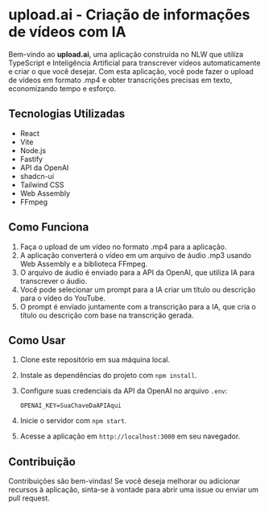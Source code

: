 # upload.ai - Criação de informações de vídeos com IA

Bem-vindo ao **upload.ai**, uma aplicação construída no NLW que utiliza TypeScript e Inteligência Artificial para transcrever vídeos automaticamente e criar o que você desejar. Com esta aplicação, você pode fazer o upload de vídeos em formato .mp4 e obter transcrições precisas em texto, economizando tempo e esforço.

## Tecnologias Utilizadas

- React
- Vite
- Node.js
- Fastify
- API da OpenAI
- shadcn-ui
- Tailwind CSS
- Web Assembly
- FFmpeg

## Como Funciona

1. Faça o upload de um vídeo no formato .mp4 para a aplicação.
2. A aplicação converterá o vídeo em um arquivo de áudio .mp3 usando Web Assembly e a biblioteca FFmpeg.
3. O arquivo de áudio é enviado para a API da OpenAI, que utiliza IA para transcrever o áudio.
4. Você pode selecionar um prompt para a IA criar um título ou descrição para o vídeo do YouTube.
5. O prompt é enviado juntamente com a transcrição para a IA, que cria o título ou descrição com base na transcrição gerada.

## Como Usar

1. Clone este repositório em sua máquina local.
2. Instale as dependências do projeto com `npm install`.
3. Configure suas credenciais da API da OpenAI no arquivo `.env`:

   ```env
   OPENAI_KEY=SuaChaveDaAPIAqui
   ```
4. Inicie o servidor com `npm start`.
5. Acesse a aplicação em `http://localhost:3000` em seu navegador.

## Contribuição
Contribuições são bem-vindas! Se você deseja melhorar ou adicionar recursos à aplicação, sinta-se à vontade para abrir uma issue ou enviar um pull request.
